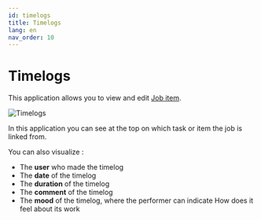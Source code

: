 ```yaml
---
id: timelogs
title: Timelogs
lang: en
nav_order: 10
---
```


# Timelogs

This application allows you to view and edit [Job item](../items/job.md).

![Timelogs](../../_medias/timelogs.png)

In this application you can see at the top on which task or item the job is linked from.

You can also visualize :

- The **user** who made the timelog
- The **date** of the timelog
- The **duration** of the timelog
- The **comment** of the timelog
- The **mood** of the timelog, where the performer can indicate How does it feel about its work
